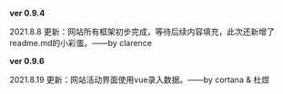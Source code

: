 **ver 0.9.4**

2021.8.8 更新：网站所有框架初步完成，等待后续内容填充，此次还新增了readme.md的小彩蛋。——by clarence

**ver 0.9.6**

2021.8.19 更新：网站活动界面使用vue录入数据。——by cortana & 杜煜